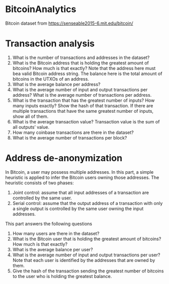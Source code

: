 # BitcoinAnalytics
Bitcoin dataset from https://senseable2015-6.mit.edu/bitcoin/

# Transaction analysis
1. What is the number of transactions and addresses in the dataset?
2. What is the Bitcoin address that is holding the greatest amount of bitcoins? How much is that exactly? Note that the address here must bea valid Bitcoin address string. The balance here is the total amount of bitcoins in the UTXOs of an address.
3. What is the average balance per address?
4. What is the average number of input and output transactions per address? What is the average number of transactions per address.
5. What is the transaction that has the greatest number of inputs? How many inputs exactly? Show the hash of that transaction. If there are
multiple transactions that have the same greatest number of inputs, show all of them.
6. What is the average transaction value? Transaction value is the sum of all outputs’ value.
7. How many coinbase transactions are there in the dataset?
8. What is the average number of transactions per block?

# Address de-anonymization
In Bitcoin, a user may possess multiple addresses. In this part, a simple heuristic is applied to infer the Bitcoin users owning those addresses. 
The heuristic consists of two phases:
1. Joint control: assume that all input addresses of a transaction are controlled by the same user.  
2. Serial control: assume that the output address of a transaction with only a single output is controlled by the same user owning the input addresses.

This part answers the following questions
1. How many users are there in the dataset?
2. What is the Bitcoin user that is holding the greatest amount of bitcoins? How much is that exactly? 
3. What is the average balance per user?
4. What is the average number of input and output transactions per user? 
Note that each user is identified by the addresses that are owned by
them. 
5. Give the hash of the transaction sending the greatest number of bitcoins
to the user who is holding the greatest balance.
